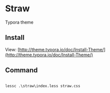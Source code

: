 # Straw

Typora theme

## Install

View: [http://theme.typora.io/doc/Install-Theme/](http://theme.typora.io/doc/Install-Theme/)

## Command

```shell

lessc .\straw\index.less straw.css

```